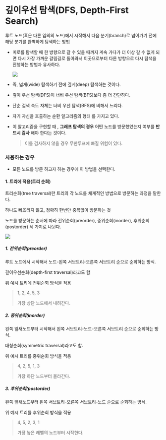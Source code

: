 # 깊이우선 탐색(DFS, Depth-First Search)

루트 노드(혹은 다른 임의의 노드)에서 시작해서 다음 분기(branch)로 넘어가기 전에 해당 분기를 완벽하게 탐색하는 방법

- 미로를 탐색할 때 한 방향으로 갈 수 있을 때까지 계속 가다가 더 이상 갈 수 없게 되면 다시 가장 가까운 갈림길로 돌아와서 이곳으로부터 다른 방향으로 다시 탐색을 진행하는 방법과 유사하다.

  ![](https://media.vlpt.us/images/sukong/post/b9042f15-fb5b-4272-abe7-8cdeb3f0f22f/DFS.png)

- 즉, 넓게(wide) 탐색하기 전에 깊게(deep) 탐색하는 것이다.

- 깊이 우선 탐색(DFS)이 너비 우선 탐색(BFS)보다 좀 더 간단하다.

- 단순 검색 속도 자체는 너비 우선 탐색(BFS)에 비해서 느리다.

- 자기 자신을 호출하는 순환 알고리즘의 형태 를 가지고 있다.

- 이 알고리즘을 구현할 때 , **그래프 탐색의 경우** 어떤 노드를 방문했었는지 여부를 **반드시 검사** 해야 한다는 것이다.

  > 이를 검사하지 않을 경우 무한루프에 빠질 위험이 있다.



### 사용하는 경우

- 모든 노드를 방문 하고자 하는 경우에 이 방법을 선택한다.

#### 1. 트리에 적용(트리 순회)

트리순회(tree traversal)란 트리의 각 노드를 체계적인 방법으로 방문하는 과정을 말한다.

하나도 빠뜨리지 않고, 정확히 한번만 중복없이 방문하는 것 

노드를 방문하는 순서에 따라 전위순회(preorder), 중위순회(inorder), 후위순회(postorder) 세 가지로 나뉜다.

![](https://i.imgur.com/zfrXerB.png)

##### 1. 전위순회(preorder)

루트 노드에서 시작해서 노드-왼쪽 서브트리-오른쪽 서브트리 순으로 순회하는 방식.

깊이우선순회(depth-first traversal)라고도 함

위 예시 트리에 전위순회 방식을 적용

> 1, 2, 4, 5, 3
>
> 가장 상단 노드에서 내려간다.

##### 2. 중위순회(inorder)

왼쪽 잎새노드부터 시작해서 왼쪽 서브트리-노드-오른쪽 서브트리 순으로 순회하는 방식.

대칭순회(symmetric traversal)라고도 함.

위 예시 트리를 중위순회 방식을 적용

> 4, 2, 5, 1, 3
>
> 가장 하단 노드부터 올라간다.

##### 3. 후위순회(postorder) 

왼쪽 잎새노드부터 왼쪽 서브트리-오른쪽 서브트리-노드 순으로 순회하는 방식. 

위 예시 트리를 후위순회 방식을 적용

> 4, 5, 2, 3, 1
>
> 가장 높은 레벨의 노드부터 시작한다.

